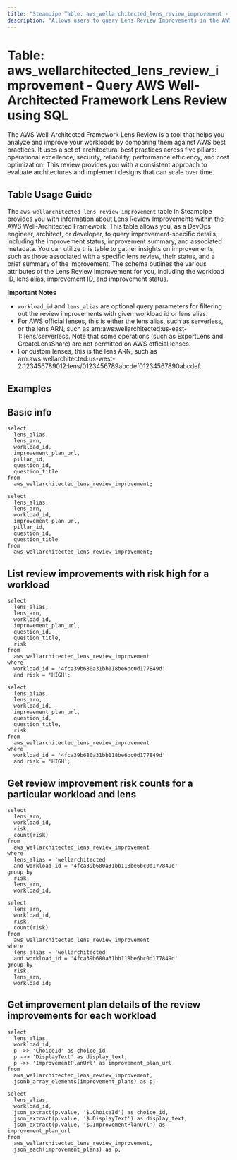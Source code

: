 ```yaml
---
title: "Steampipe Table: aws_wellarchitected_lens_review_improvement - Query AWS Well-Architected Framework Lens Review using SQL"
description: "Allows users to query Lens Review Improvements in the AWS Well-Architected Framework."
---
```


# Table: aws_wellarchitected_lens_review_improvement - Query AWS Well-Architected Framework Lens Review using SQL

The AWS Well-Architected Framework Lens Review is a tool that helps you analyze and improve your workloads by comparing them against AWS best practices. It uses a set of architectural best practices across five pillars: operational excellence, security, reliability, performance efficiency, and cost optimization. This review provides you with a consistent approach to evaluate architectures and implement designs that can scale over time.

## Table Usage Guide

The `aws_wellarchitected_lens_review_improvement` table in Steampipe provides you with information about Lens Review Improvements within the AWS Well-Architected Framework. This table allows you, as a DevOps engineer, architect, or developer, to query improvement-specific details, including the improvement status, improvement summary, and associated metadata. You can utilize this table to gather insights on improvements, such as those associated with a specific lens review, their status, and a brief summary of the improvement. The schema outlines the various attributes of the Lens Review Improvement for you, including the workload ID, lens alias, improvement ID, and improvement status.

**Important Notes**
-  `workload_id` and `lens_alias` are optional query parameters for filtering out the review improvements with given workload id or lens alias.
- For AWS official lenses, this is either the lens alias, such as serverless, or the lens ARN, such as arn:aws:wellarchitected:us-east-1::lens/serverless. Note that some operations (such as ExportLens and CreateLensShare) are not permitted on AWS official lenses.
- For custom lenses, this is the lens ARN, such as arn:aws:wellarchitected:us-west-2:123456789012:lens/0123456789abcdef01234567890abcdef.

## Examples

## Basic info

```sql+postgres
select
  lens_alias,
  lens_arn,
  workload_id,
  improvement_plan_url,
  pillar_id,
  question_id,
  question_title
from
  aws_wellarchitected_lens_review_improvement;
```

```sql+sqlite
select
  lens_alias,
  lens_arn,
  workload_id,
  improvement_plan_url,
  pillar_id,
  question_id,
  question_title
from
  aws_wellarchitected_lens_review_improvement;
```

## List review improvements with risk high for a workload

```sql+postgres
select
  lens_alias,
  lens_arn,
  workload_id,
  improvement_plan_url,
  question_id,
  question_title,
  risk
from
  aws_wellarchitected_lens_review_improvement
where
  workload_id = '4fca39b680a31bb118be6bc0d177849d'
  and risk = 'HIGH';
```

```sql+sqlite
select
  lens_alias,
  lens_arn,
  workload_id,
  improvement_plan_url,
  question_id,
  question_title,
  risk
from
  aws_wellarchitected_lens_review_improvement
where
  workload_id = '4fca39b680a31bb118be6bc0d177849d'
  and risk = 'HIGH';
```

## Get review improvement risk counts for a particular workload and lens

```sql+postgres
select
  lens_arn,
  workload_id,
  risk,
  count(risk)
from
  aws_wellarchitected_lens_review_improvement
where
  lens_alias = 'wellarchitected'
  and workload_id = '4fca39b680a31bb118be6bc0d177849d'
group by
  risk,
  lens_arn,
  workload_id;
```

```sql+sqlite
select
  lens_arn,
  workload_id,
  risk,
  count(risk)
from
  aws_wellarchitected_lens_review_improvement
where
  lens_alias = 'wellarchitected'
  and workload_id = '4fca39b680a31bb118be6bc0d177849d'
group by
  risk,
  lens_arn,
  workload_id;
```

## Get improvement plan details of the review improvements for each workload

```sql+postgres
select
  lens_alias,
  workload_id,
  p ->> 'ChoiceId' as choice_id,
  p ->> 'DisplayText' as display_text,
  p ->> 'ImprovementPlanUrl' as improvement_plan_url
from
  aws_wellarchitected_lens_review_improvement,
  jsonb_array_elements(improvement_plans) as p;
```

```sql+sqlite
select
  lens_alias,
  workload_id,
  json_extract(p.value, '$.ChoiceId') as choice_id,
  json_extract(p.value, '$.DisplayText') as display_text,
  json_extract(p.value, '$.ImprovementPlanUrl') as improvement_plan_url
from
  aws_wellarchitected_lens_review_improvement,
  json_each(improvement_plans) as p;
```